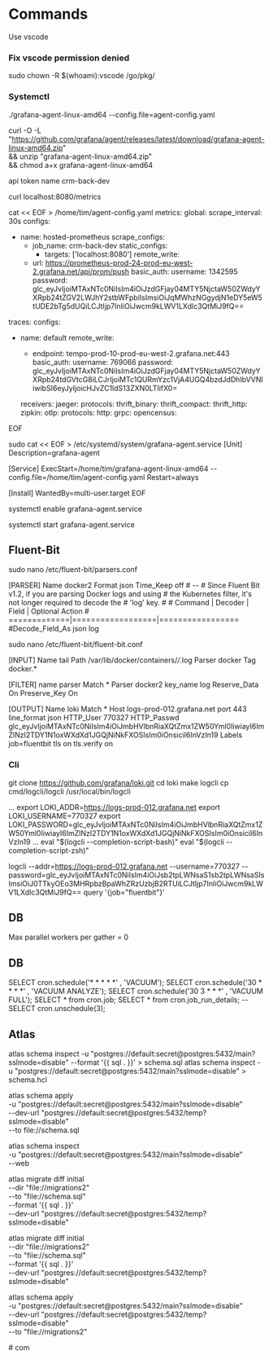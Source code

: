 # Commands

Use vscode

### Fix vscode permission denied

sudo chown -R $(whoami):vscode /go/pkg/ 

### Systemctl

./grafana-agent-linux-amd64 --config.file=agent-config.yaml

curl -O -L "https://github.com/grafana/agent/releases/latest/download/grafana-agent-linux-amd64.zip" \
 && unzip "grafana-agent-linux-amd64.zip" \
 && chmod a+x grafana-agent-linux-amd64

 api token name
 crm-back-dev

 curl localhost:8080/metrics
 
cat << EOF > /home/tim/agent-config.yaml
metrics:
  global:
    scrape_interval: 30s
  configs:
  - name: hosted-prometheus
    scrape_configs:
      - job_name: crm-back-dev
        static_configs:
        - targets: ['localhost:8080']
    remote_write:
      - url: https://prometheus-prod-24-prod-eu-west-2.grafana.net/api/prom/push
        basic_auth:
          username: 1342595
          password: glc_eyJvIjoiMTAxNTc0NiIsIm4iOiJzdGFjay04MTY5NjctaW50ZWdyYXRpb24tZGV2LWJhY2stbWFpbiIsImsiOiJqMWhzNGgydjN1eDY5eW5tUDE2bTg5dUQiLCJtIjp7InIiOiJwcm9kLWV1LXdlc3QtMiJ9fQ==

traces:
  configs:
  - name: default
    remote_write:
      - endpoint: tempo-prod-10-prod-eu-west-2.grafana.net:443
        basic_auth:
          username: 769066
          password: glc_eyJvIjoiMTAxNTc0NiIsIm4iOiJzdGFjay04MTY5NjctaW50ZWdyYXRpb24tdGVtcG8iLCJrIjoiMTc1QURmYzc1VjA4UGQ4bzdJdDhIbVVNIiwibSI6eyJyIjoicHJvZC1ldS13ZXN0LTIifX0=

    receivers:
      jaeger:
        protocols: 
          thrift_binary:
          thrift_compact:
          thrift_http:
      zipkin:
      otlp:
        protocols:
          http:
          grpc:
      opencensus:

EOF


sudo cat << EOF > /etc/systemd/system/grafana-agent.service
[Unit]
Description=grafana-agent

[Service]
ExecStart=/home/tim/grafana-agent-linux-amd64 --config.file=/home/tim/agent-config.yaml
Restart=always

[Install]
WantedBy=multi-user.target
EOF

systemctl enable grafana-agent.service

systemctl start grafana-agent.service

## Fluent-Bit

sudo nano /etc/fluent-bit/parsers.conf 

[PARSER]
    Name         docker2
    Format       json
    Time_Keep    off
    # --
    # Since Fluent Bit v1.2, if you are parsing Docker logs and using
    # the Kubernetes filter, it's not longer required to decode the
    # 'log' key.
    #
    # Command      |  Decoder | Field | Optional Action
    # =============|==================|=================
    #Decode_Field_As    json     log


sudo nano /etc/fluent-bit/fluent-bit.conf 


[INPUT]
    Name     tail
    Path     /var/lib/docker/containers/*/*.log
    Parser   docker
    Tag      docker.*

[FILTER]
    name          parser
    Match         *
    Parser        docker2
    key_name      log
    Reserve_Data  On
    Preserve_Key  On

[OUTPUT]
    Name         loki
    Match        *
    Host         logs-prod-012.grafana.net
    port         443
    line_format  json
    HTTP_User    770327
    HTTP_Passwd  glc_eyJvIjoiMTAxNTc0NiIsIm4iOiJmbHVlbnRiaXQtZmx1ZW50Yml0IiwiayI6ImZlNzI2TDY1N1oxWXdXd1JGQjNiNkFXOSIsIm0iOnsiciI6InVzIn19
    Labels       job=fluentbit
    tls         on
    tls.verify  on



### Cli

git clone https://github.com/grafana/loki.git
cd loki
make logcli
cp cmd/logcli/logcli /usr/local/bin/logcli

...
export LOKI_ADDR=https://logs-prod-012.grafana.net
export LOKI_USERNAME=770327
export LOKI_PASSWORD=glc_eyJvIjoiMTAxNTc0NiIsIm4iOiJmbHVlbnRiaXQtZmx1ZW50Yml0IiwiayI6ImZlNzI2TDY1N1oxWXdXd1JGQjNiNkFXOSIsIm0iOnsiciI6InVzIn19
...
eval "$(logcli --completion-script-bash)"
eval "$(logcli --completion-script-zsh)"

logcli --addr=https://logs-prod-012.grafana.net --username=770327 --password=glc_eyJvIjoiMTAxNTc0NiIsIm4iOiJsb2tpLWNsaS1sb2tpLWNsaSIsImsiOiJ0TTkyOEo3MHRpbzBpaWhZRzUzbjB2RTUiLCJtIjp7InIiOiJwcm9kLWV1LXdlc3QtMiJ9fQ==  query '{job="fluentbit"}'

## DB

Max parallel workers per gather = 0
 
## DB

SELECT cron.schedule('* * * * *' , 'VACUUM');
SELECT cron.schedule('30 * * * *' , 'VACUUM ANALYZE');
SELECT cron.schedule('30 3 * * *' , 'VACUUM FULL');
SELECT * from cron.job;
SELECT * from cron.job_run_details;
-- SELECT cron.unschedule(3);

## Atlas
 
atlas schema inspect -u "postgres://default:secret@postgres:5432/main?sslmode=disable" --format '{{ sql . }}' > schema.sql
atlas schema inspect -u "postgres://default:secret@postgres:5432/main?sslmode=disable" > schema.hcl


atlas schema apply \
  -u "postgres://default:secret@postgres:5432/main?sslmode=disable" \
  --dev-url "postgres://default:secret@postgres:5432/temp?sslmode=disable" \
  --to file://schema.sql

atlas schema inspect \
  -u "postgres://default:secret@postgres:5432/main?sslmode=disable" \
  --web

  atlas migrate diff initial  \
     --dir "file://migrations2" \
    --to "file://schema.sql" \
    --format '{{ sql . }}'  \
    --dev-url "postgres://default:secret@postgres:5432/temp?sslmode=disable"
 


  atlas migrate diff  initial  \
     --dir "file://migrations2" \
    --to "file://schema.sql" \
    --format '{{ sql . }}'  \
    --dev-url "postgres://default:secret@postgres:5432/temp?sslmode=disable"
 
 atlas schema apply \
  -u "postgres://default:secret@postgres:5432/main?sslmode=disable" \
  --dev-url "postgres://default:secret@postgres:5432/temp?sslmode=disable" \
  --to "file://migrations2"  
 

  #   c o m  
 